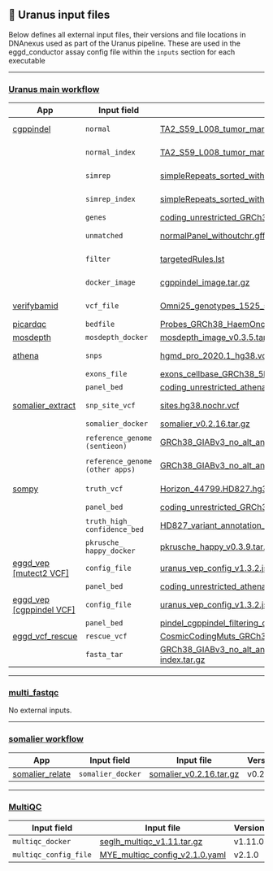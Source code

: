 ## 📄 Uranus input files

Below defines all external input files, their versions and file locations in DNAnexus used as part of the Uranus pipeline. These are used in the eggd_conductor assay config file within the `inputs` section for each executable

---
### [Uranus main workflow](https://github.com/eastgenomics/eggd_uranus_main_workflow)

| App 	| Input field |  Input file 	| Version  	|
|---	|---	|---	|--- |
|[cgppindel](https://github.com/eastgenomics/eggd_cgppindel)| `normal` |[TA2_S59_L008_tumor_markdup_nochr.bam](https://platform.dnanexus.com/panx/projects/Fkb6Gkj433GVVvj73J7x8KbV/data/?scope=project&id.values=file-GjQGgXQ4qv8QF2FFVqYQJj5J)|not versioned|
||`normal_index`|[TA2_S59_L008_tumor_markdup_nochr.bam.bai](https://platform.dnanexus.com/panx/projects/Fkb6Gkj433GVVvj73J7x8KbV/data/?scope=project&id.values=file-GjQGjqj4qv8qyZ97xj57vjVq)|not versioned|
||`simrep`|[simpleRepeats_sorted_withoutchr.bed.gz](https://platform.dnanexus.com/panx/projects/Fkb6Gkj433GVVvj73J7x8KbV/data/?scope=project&id.values=file-GjBQ30Q4qv8bQG728fZ81FbF)|not versioned|
||`simrep_index`|[simpleRepeats_sorted_withoutchr.bed.gz.tbi](https://platform.dnanexus.com/panx/projects/Fkb6Gkj433GVVvj73J7x8KbV/data/?scope=project&id.values=file-GjBQ30Q4qv8kykJV7xxxf7z6)|not versioned|
||`genes`|[coding_unrestricted_GRCh38_myeloid_v1.2.bed](https://platform.dnanexus.com/panx/projects/Fkb6Gkj433GVVvj73J7x8KbV/data/?scope=project&id.values=file-GjBQ30Q4qv8xv4PB054qYFfX) |v1.2|
||`unmatched`|[normalPanel_withoutchr.gff3.gz](https://platform.dnanexus.com/panx/projects/Fkb6Gkj433GVVvj73J7x8KbV/data/?scope=project&id.values=file-GjBQb084qv8jGpk4GvJQPZx0)|not versioned|
||`filter`|[targetedRules.lst](https://platform.dnanexus.com/panx/projects/G21BGP84q5JFYf168QjZ58Vz/data/?scope=project&id.values=file-Fz8xvQj41zgGg10ZJzx8Qz53)|not versioned|
||`docker_image`|[cgppindel_image.tar.gz](https://platform.dnanexus.com/panx/projects/G21BGP84q5JFYf168QjZ58Vz/data/?scope=project&id.values=file-Fz0KxFj4KB7fxxZ06vy2B2P3)|not versioned|
|[verifybamid](https://github.com/eastgenomics/eggd_verifybamid)|`vcf_file`|[Omni25_genotypes_1525_samples_v2.b38.PASS.ALL.sites_no_chr.vcf.gz](https://platform.dnanexus.com/panx/projects/Fkb6Gkj433GVVvj73J7x8KbV/data/?scope=project&id.values=file-G7YKFZj4kj47GxgQ2bKGYV1g)|not versioned|
|[picardqc](https://github.com/eastgenomics/eggd_picardqc)|`bedfile`|[Probes_GRCh38_HaemOnc_v2.1.bed](https://platform.dnanexus.com/panx/projects/Fkb6Gkj433GVVvj73J7x8KbV/data/?scope=project&id.values=file-Ggv2k384jVYB0JX1Gjp669Bz)|v2.1|
|[mosdepth](https://github.com/eastgenomics/eggd_mosdepth)|`mosdepth_docker`|[mosdepth_image_v0.3.5.tar.gz](https://platform.dnanexus.com/panx/projects/Fkb6Gkj433GVVvj73J7x8KbV/data/?scope=project&id.values=file-GbJXzq04pgpY6FX22Qvk9F9x)|v0.3.5||
|[athena](https://github.com/eastgenomics/athena)|`snps`|[hgmd_pro_2020.1_hg38.vcf](https://platform.dnanexus.com/panx/projects/G21BGP84q5JFYf168QjZ58Vz/data/?scope=project&id.values=file-FyZfyqQ41zg5FjK2GykYfKq8)| version 2020.1|
||`exons_file`|[exons_cellbase_GRCh38_5bp_flank_v2.1.0.tsv](https://platform.dnanexus.com/panx/projects/Fkb6Gkj433GVVvj73J7x8KbV/data/?scope=project&id.values=file-GjBYbb04qv8VK56JYV335xk2)| v2.1.0|
||`panel_bed`|[coding_unrestricted_athena_GRCh38_myeloid_5bp_flank_v2.1.0.bed](https://platform.dnanexus.com/panx/projects/Fkb6Gkj433GVVvj73J7x8KbV/data/?scope=project&id.values=file-GjBYbJ04qv8jp7Q0zQ4PX0f4)| v2.1.0|
|[somalier_extract](https://github.com/eastgenomics/eggd_somalier_extract)|`snp_site_vcf`|[sites.hg38.nochr.vcf](https://platform.dnanexus.com/panx/projects/Fkb6Gkj433GVVvj73J7x8KbV/data/?scope=project&id.values=file-G7FJjz04kj424vq826gKbZx7)|not versioned|
||`somalier_docker`|[somalier_v0.2.16.tar.gz](https://platform.dnanexus.com/panx/projects/Fkb6Gkj433GVVvj73J7x8KbV/data/assets/somalier)|v0.2.16|
||`reference_genome (sentieon)`|[GRCh38_GIABv3_no_alt_analysis_set_maskedGRC_decoys_MAP2K3_KMT2C_KCNJ18_noChr.fasta.gz](https://platform.dnanexus.com/panx/projects/Fkb6Gkj433GVVvj73J7x8KbV/data/?scope=project&id.values=file-Gb757784XGyY3FPvkPQ74K9z)|not versioned|
||`reference_genome (other apps)`|[GRCh38_GIABv3_no_alt_analysis_set_maskedGRC_decoys_MAP2K3_KMT2C_KCNJ18_noChr.fa.gz](https://platform.dnanexus.com/panx/projects/Fkb6Gkj433GVVvj73J7x8KbV/data/?scope=project&id.values=file-GjPxXq84qv8xz3ZV1jFq6z3g)|not versioned|
|[sompy](https://github.com/eastgenomics/eggd_sompy)|`truth_vcf`|[Horizon_44799.HD827.hg38.high_confident_NGS_and_ddPCR_variants_withoutchr.vcf.gz](https://platform.dnanexus.com/panx/projects/Fkb6Gkj433GVVvj73J7x8KbV/data/?scope=project&id.values=file-Gjk675j4qv8zvQ5Qxq31Vfpg)|not versioned|
||`panel_bed`|[coding_unrestricted_GRCh38_myeloid_5bp_flank_v2.1.0.bed](https://platform.dnanexus.com/panx/projects/Fkb6Gkj433GVVvj73J7x8KbV/data/?scope=project&id.values=file-Gj6YQg84qv8fkGzygZ19j300)|v2.1.0|
||`truth_high_`<br>`confidence_bed`|[HD827_variant_annotation_withoutchr.bed](https://platform.dnanexus.com/panx/projects/Fkb6Gkj433GVVvj73J7x8KbV/data/?scope=project&id.values=file-Gj7BZj04qv8gx99jFB5QqV2y)|not versioned|
||`pkrusche_`<br>`happy_docker`|[pkrusche_happy_v0.3.9.tar.gz](https://platform.dnanexus.com/panx/projects/Fkb6Gkj433GVVvj73J7x8KbV/data/?scope=project&id.values=file-GFGbK48433GzV4y54b25p43Z)|v0.3.9|
|[eggd_vep [mutect2 VCF]](https://github.com/eastgenomics/eggd_vep)|`config_file`|[uranus_vep_config_v1.3.2.json](https://platform.dnanexus.com/panx/projects/Fkb6Gkj433GVVvj73J7x8KbV/data/dynamic_files/vep_configs?id.constraint=%24or&id.values=file-J0fxJV042ffj0gkky5Zjk4j2)|v1.3.2|
||`panel_bed`|[coding_unrestricted_athena_GRCh38_myeloid_5bp_flank_v2.2.0.bed](https://platform.dnanexus.com/projects/Fkb6Gkj433GVVvj73J7x8KbV/data/bed_files/b38/kits/myeloid?id.values=file-Gqy3qk847xBjBk1G7YV6YJ9V)|v2.2.0|
|[eggd_vep [cgppindel VCF]](https://github.com/eastgenomics/eggd_vep)|`config_file`|[uranus_vep_config_v1.3.2.json](https://platform.dnanexus.com/panx/projects/Fkb6Gkj433GVVvj73J7x8KbV/data/dynamic_files/vep_configs?id.constraint=%24or&id.values=file-J0fxJV042ffj0gkky5Zjk4j2)|v1.3.2|
||`panel_bed`|[pindel_cgppindel_filtering_coordinates_v1.2.bed](https://platform.dnanexus.com/projects/Fkb6Gkj433GVVvj73J7x8KbV/data/bed_files/b38/kits/myeloid?id.values=file-Gqy4V1Q47xBXYzfKxb22fGXz)|v1.2|
|[eggd_vcf_rescue](https://github.com/eastgenomics/eggd_vcf_rescue)|`rescue_vcf`|[CosmicCodingMuts_GRCh38_v99.normal.NoEntry.vcf.gz](https://platform.dnanexus.com/projects/Fkb6Gkj433GVVvj73J7x8KbV/data/?id.values=file-GjFv9X0421zQFGxXVFQ4j972)|v99|
||`fasta_tar`|[GRCh38_GIABv3_no_alt_analysis_set_maskedGRC_decoys_MAP2K3_KMT2C_KCNJ18_noChr.fasta-index.tar.gz](https://platform.dnanexus.com/projects/Fkb6Gkj433GVVvj73J7x8KbV/data/?id.values=file-Gb772VQ4XGyzQ0Zk615XbZ0X)| not versioned |

---

### [multi_fastqc](https://github.com/eastgenomics/eggd_fastqc)

No external inputs.

---
### [somalier workflow](https://github.com/eastgenomics/eggd_somalier_workflow)

| App | Input field | Input file | Version |
|---  | ---   |---     | ---     |
| [somalier_relate](https://github.com/eastgenomics/eggd_somalier_relate) | `somalier_docker` | [somalier_v0.2.16.tar.gz](https://platform.dnanexus.com/panx/projects/Fkb6Gkj433GVVvj73J7x8KbV/data/?name=somalier_v0.2.16.tar.gz&scope=project) | v0.2.16 |


---
### [MultiQC](https://github.com/eastgenomics/eggd_multiqc)

| Input field | Input file | Version |
| ---         | ---        | ---     |
| `multiqc_docker` | [seglh_multiqc_v1.11.tar.gz](https://platform.dnanexus.com/panx/projects/Fkb6Gkj433GVVvj73J7x8KbV/data/?id.constraint=%24or&id.values=file-GF3PxgQ433Gqv1Q029Gjzjfv&scope=project) | v1.11.0 |
| `multiqc_config_file` | [MYE_multiqc_config_v2.1.0.yaml](https://platform.dnanexus.com/panx/projects/Fkb6Gkj433GVVvj73J7x8KbV/data/?id.constraint=%24or&id.values=file-GF3Py30433GvZGb99kBVjZk1&scope=project) | v2.1.0 |
